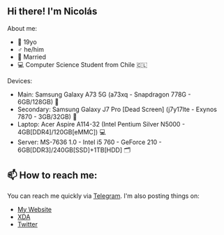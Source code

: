 ## Hi there! I'm Nicolás

About me:
- 📆 19yo
- ♂️ he/him
- 💍 Married
- 💻 Computer Science Student from Chile 🇨🇱

Devices:
- Main: Samsung Galaxy A73 5G (a73xq - Snapdragon 778G - 6GB/128GB) 📱
- Secondary: Samsung Galaxy J7 Pro [Dead Screen] (j7y17lte - Exynos 7870 - 3GB/32GB) 📱
- Laptop: Acer Aspire A114-32 (Intel Pentium Silver N5000 - 4GB[DDR4]/120GB[eMMC]) 💻
- Server: MS-7636 1.0 - Intel i5 760 - GeForce 210 - 6GB[DDR3]/240GB[SSD]+1TB[HDD] 🗂️

## 📫 How to reach me:
You can reach me quickly via [Telegram](https://t.me/ngdplnk).
I'm also posting things on:
- [My Website](https://sites.google.com/view/nicoshub/)
- [XDA](https://xdaforums.com/m/ngdpl-nk.12569749/)
- [Twitter](https://www.x.com/nicolas_md5)
